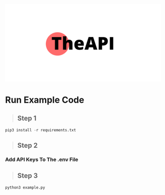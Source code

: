 ![alt text](https://github.com/johnyg127/TheAPI/raw/main/TheAPI.png)

# Run Example Code

> ## Step 1

```py
pip3 install -r requirements.txt
```
> ## Step 2
### Add API Keys To The .env File

> ## Step 3
```py
python3 example.py
```

